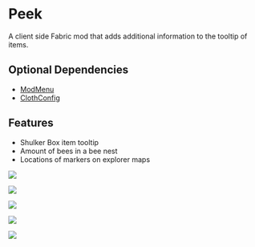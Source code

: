 # Peek

A client side Fabric mod that adds additional information to the tooltip of items.

## Optional Dependencies

- [ModMenu](https://www.curseforge.com/minecraft/mc-mods/modmenu)
- [ClothConfig](https://www.curseforge.com/minecraft/mc-mods/cloth-config)

## Features

- Shulker Box item tooltip
- Amount of bees in a bee nest
- Locations of markers on explorer maps

![](https://user-images.githubusercontent.com/13237524/197565486-be5a0020-44f6-49a9-bd4d-1be84d733846.png)


![](https://user-images.githubusercontent.com/13237524/197565144-b2348af1-c542-4348-a792-07f72b0b3bf4.png)


![](https://user-images.githubusercontent.com/13237524/197565145-487b6a7d-be81-4cec-b24c-93af99aad8b3.png)


![](https://user-images.githubusercontent.com/13237524/197565139-a47886e5-00a2-4659-bbe0-2afdd18eaf08.png)


![](https://user-images.githubusercontent.com/13237524/197566091-ef466c0c-cc57-4da0-9cd4-933951cdcf60.png)